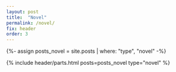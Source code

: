```yaml
---
layout: post
title:  "Novel"
permalink: /novel/
fix: header
order: 3
---
```


{%- assign posts_novel = site.posts | where: "type", "novel" -%}

{% include header/parts.html posts=posts_novel type="novel" %}